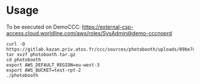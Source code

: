 # Usage

To be executed on DemoCCC: https://external-csp-access.cloud.worldline.com/aws/roles/SysAdmin@demo-cccnoprd


```
curl -O https://gitlab.kazan.priv.atos.fr/ccc/sources/photobooth/uploads/09be7c9e06b0470dfdf84dfe4ea7919c/photobooth.tar.gz
tar xvzf photobooth.tar.gz
cd photobooth
export AWS_DEFAULT_REGION=eu-west-3
export AWS_BUCKET=test-rpt-2
./photobooth
```

